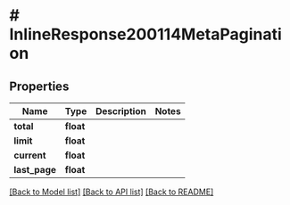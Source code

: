# # InlineResponse200114MetaPagination

## Properties

Name | Type | Description | Notes
------------ | ------------- | ------------- | -------------
**total** | **float** |  |
**limit** | **float** |  |
**current** | **float** |  |
**last_page** | **float** |  |

[[Back to Model list]](../../README.md#models) [[Back to API list]](../../README.md#endpoints) [[Back to README]](../../README.md)
